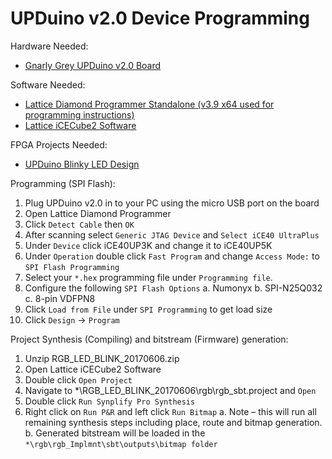 UPDuino v2.0 Device Programming
===============================

Hardware Needed:
* [Gnarly Grey UPDuino v2.0 Board](http://gnarlygrey.atspace.cc/development-platform.html#upduino_v2)

Software Needed:

* [Lattice Diamond Programmer Standalone (v3.9 x64 used for programming instructions)](http://www.latticesemi.com/en/Products/DesignSoftwareAndIP/ProgrammingAndConfigurationSw/Programmer.aspx#_20C94305815A4B3AAAFEA8B83943B751)
* [Lattice iCECube2 Software](http://www.latticesemi.com/Products/DesignSoftwareAndIP/FPGAandLDS/iCEcube2.aspx#_4351BE10BA504435B5226390CF5D7D4C)

FPGA Projects Needed:

* [UPDuino Blinky LED Design](http://www.gnarlygrey.com/downloads/RGB_LED_BLINK_20170606.tar)

Programming (SPI Flash):

1. Plug UPDuino v2.0 in to your PC using the micro USB port on the board
2. Open Lattice Diamond Programmer
3. Click `Detect Cable` then `OK`
4. After scanning select `Generic JTAG Device` and `Select iCE40 UltraPlus`
5. Under `Device` click iCE40UP3K and change it to iCE40UP5K
6. Under `Operation` double click `Fast Program` and change `Access Mode:` to `SPI Flash Programming`
7. Select your `*.hex` programming file under `Programming file`.
8. Configure the following `SPI Flash Options`
    a. Numonyx
    b. SPI-N25Q032
    c. 8-pin VDFPN8
9. Click `Load from File` under `SPI Programming` to get load size
10. Click `Design` -> `Program`

Project Synthesis (Compiling) and bitstream (Firmware) generation:

1. Unzip RGB_LED_BLINK_20170606.zip
2. Open Lattice iCECube2 Software
3. Double click `Open Project`
4. Navigate to *\RGB_LED_BLINK_20170606\rgb\rgb_sbt.project and `Open`
5. Double click `Run Synplify Pro Synthesis`
6. Right click on `Run P&R` and left click `Run Bitmap`
    a. Note – this will run all remaining synthesis steps including place, route and bitmap generation.
    b. Generated bitstream will be loaded in the `*\rgb\rgb_Implmnt\sbt\outputs\bitmap folder`
